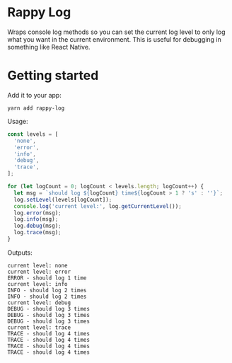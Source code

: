 # Rappy Log

Wraps console log methods so you can set the current log level to only log what you want in the current environment. This is useful for debugging in something like React Native.

# Getting started

Add it to your app:
```
yarn add rappy-log
```

Usage:
```javascript
const levels = [
  'none',
  'error',
  'info',
  'debug',
  'trace',
];

for (let logCount = 0; logCount < levels.length; logCount++) {
  let msg = `should log ${logCount} time${logCount > 1 ? 's' : ''}`;
  log.setLevel(levels[logCount]);
  console.log('current level:', log.getCurrentLevel());
  log.error(msg);
  log.info(msg);
  log.debug(msg);
  log.trace(msg);
}
```
Outputs:
```
current level: none
current level: error
ERROR - should log 1 time
current level: info
INFO - should log 2 times
INFO - should log 2 times
current level: debug
DEBUG - should log 3 times
DEBUG - should log 3 times
DEBUG - should log 3 times
current level: trace
TRACE - should log 4 times
TRACE - should log 4 times
TRACE - should log 4 times
TRACE - should log 4 times
```
